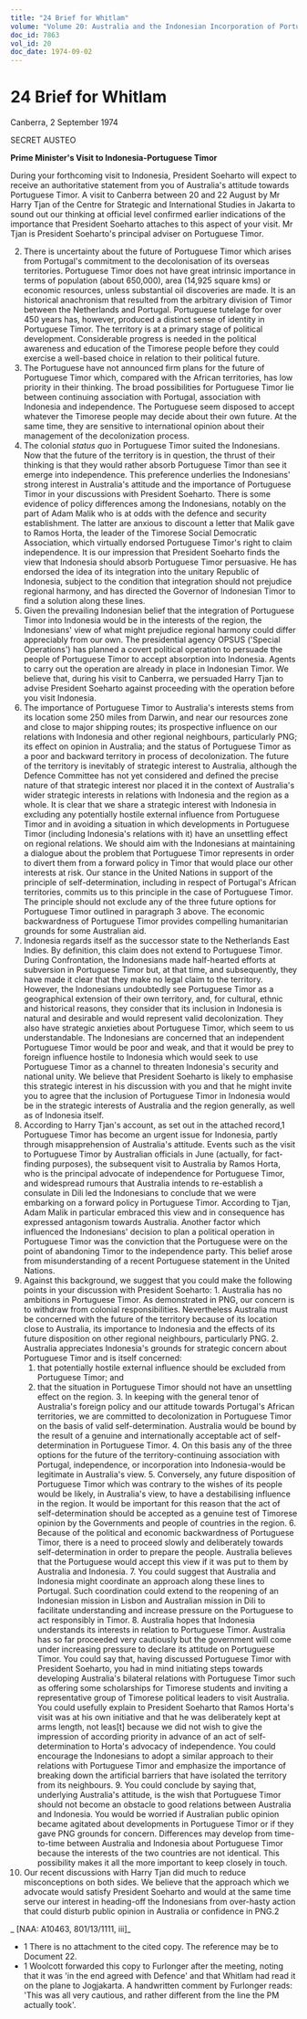 ```yaml
---
title: "24 Brief for Whitlam"
volume: "Volume 20: Australia and the Indonesian Incorporation of Portuguese Timor, 1974-1976"
doc_id: 7863
vol_id: 20
doc_date: 1974-09-02
---
```


# 24 Brief for Whitlam

Canberra, 2 September 1974

SECRET AUSTEO

**Prime Minister's Visit to Indonesia-Portuguese Timor**

During your forthcoming visit to Indonesia, President Soeharto will expect to receive an authoritative statement from you of Australia's attitude towards Portuguese Timor. A visit to Canberra between 20 and 22 August by Mr Harry Tjan of the Centre for Strategic and International Studies in Jakarta to sound out our thinking at official level confirmed earlier indications of the importance that President Soeharto attaches to this aspect of your visit. Mr Tjan is President Soeharto's principal adviser on Portuguese Timor.

  2. There is uncertainty about the future of Portuguese Timor which arises from Portugal's commitment to the decolonisation of its overseas territories. Portuguese Timor does not have great intrinsic importance in terms of population (about 650,000), area (14,925 square kms) or economic resources, unless substantial oil discoveries are made. It is an historical anachronism that resulted from the arbitrary division of Timor between the Netherlands and Portugal. Portuguese tutelage for over 450 years has, however, produced a distinct sense of identity in Portuguese Timor. The territory is at a primary stage of political development. Considerable progress is needed in the political awareness and education of the Timorese people before they could exercise a well-based choice in relation to their political future.
  3. The Portuguese have not announced firm plans for the future of Portuguese Timor which, compared with the African territories, has low priority in their thinking. The broad possibilities for Portuguese Timor lie between continuing association with Portugal, association with Indonesia and independence. The Portuguese seem disposed to accept whatever the Timorese people may decide about their own future. At the same time, they are sensitive to international opinion about their management of the decolonization process. 
  4. The colonial _status quo_ in Portuguese Timor suited the Indonesians. Now that the future of the territory is in question, the thrust of their thinking is that they would rather absorb Portuguese Timor than see it emerge into independence. This preference underlies the Indonesians' strong interest in Australia's attitude and the importance of Portuguese Timor in your discussions with President Soeharto. There is some evidence of policy differences among the Indonesians, notably on the part of Adam Malik who is at odds with the defence and security establishment. The latter are anxious to discount a letter that Malik gave to Ramos Horta, the leader of the Timorese Social Democratic Association, which virtually endorsed Portuguese Timor's right to claim independence. It is our impression that President Soeharto finds the view that Indonesia should absorb Portuguese Timor persuasive. He has endorsed the idea of its integration into the unitary Republic of Indonesia, subject to the condition that integration should not prejudice regional harmony, and has directed the Governor of Indonesian Timor to find a solution along these lines. 
  5. Given the prevailing Indonesian belief that the integration of Portuguese Timor into Indonesia would be in the interests of the region, the Indonesians' view of what might prejudice regional harmony could differ appreciably from our own. The presidential agency OPSUS ('Special Operations') has planned a covert political operation to persuade the people of Portuguese Timor to accept absorption into Indonesia. Agents to carry out the operation are already in place in Indonesian Timor. We believe that, during his visit to Canberra, we persuaded Harry Tjan to advise President Soeharto against proceeding with the operation before you visit Indonesia. 
  6. The importance of Portuguese Timor to Australia's interests stems from its location some 250 miles from Darwin, and near our resources zone and close to major shipping routes; its prospective influence on our relations with Indonesia and other regional neighbours, particularly PNG; its effect on opinion in Australia; and the status of Portuguese Timor as a poor and backward territory in process of decolonization. The future of the territory is inevitably of strategic interest to Australia, although the Defence Committee has not yet considered and defined the precise nature of that strategic interest nor placed it in the context of Australia's wider strategic interests in relations with Indonesia and the region as a whole. It is clear that we share a strategic interest with Indonesia in excluding any potentially hostile external influence from Portuguese Timor and in avoiding a situation in which developments in Portuguese Timor (including Indonesia's relations with it) have an unsettling effect on regional relations. We should aim with the Indonesians at maintaining a dialogue about the problem that Portuguese Timor represents in order to divert them from a forward policy in Timor that would place our other interests at risk. Our stance in the United Nations in support of the principle of self-determination, including in respect of Portugal's African territories, commits us to this principle in the case of Portuguese Timor. The principle should not exclude any of the three future options for Portuguese Timor outlined in paragraph 3 above. The economic backwardness of Portuguese Timor provides compelling humanitarian grounds for some Australian aid.
  7. Indonesia regards itself as the successor state to the Netherlands East Indies. By definition, this claim does not extend to Portuguese Timor. During Confrontation, the Indonesians made half-hearted efforts at subversion in Portuguese Timor but, at that time, and subsequently, they have made it clear that they make no legal claim to the territory. However, the Indonesians undoubtedly see Portuguese Timor as a geographical extension of their own territory, and, for cultural, ethnic and historical reasons, they consider that its inclusion in Indonesia is natural and desirable and would represent valid decolonization. They also have strategic anxieties about Portuguese Timor, which seem to us understandable. The Indonesians are concerned that an independent Portuguese Timor would be poor and weak, and that it would be prey to foreign influence hostile to Indonesia which would seek to use Portuguese Timor as a channel to threaten Indonesia's security and national unity. We believe that President Soeharto is likely to emphasise this strategic interest in his discussion with you and that he might invite you to agree that the inclusion of Portuguese Timor in Indonesia would be in the strategic interests of Australia and the region generally, as well as of Indonesia itself.
  8. According to Harry Tjan's account, as set out in the attached record,1 Portuguese Timor has become an urgent issue for Indonesia, partly through misapprehension of Australia's attitude. Events such as the visit to Portuguese Timor by Australian officials in June (actually, for fact-finding purposes), the subsequent visit to Australia by Ramos Horta, who is the principal advocate of independence for Portuguese Timor, and widespread rumours that Australia intends to re-establish a consulate in Dili led the Indonesians to conclude that we were embarking on a forward policy in Portuguese Timor. According to Tjan, Adam Malik in particular embraced this view and in consequence has expressed antagonism towards Australia. Another factor which influenced the Indonesians' decision to plan a political operation in Portuguese Timor was the conviction that the Portuguese were on the point of abandoning Timor to the independence party. This belief arose from misunderstanding of a recent Portuguese statement in the United Nations. 
  9. Against this background, we suggest that you could make the following points in your discussion with President Soeharto:
    1. Australia has no ambitions in Portuguese Timor. As demonstrated in PNG, our concern is to withdraw from colonial responsibilities. Nevertheless Australia must be concerned with the future of the territory because of its location close to Australia, its importance to Indonesia and the effects of its future disposition on other regional neighbours, particularly PNG.
    2. Australia appreciates Indonesia's grounds for strategic concern about Portuguese Timor and is itself concerned:
      1. that potentially hostile external influence should be excluded from Portuguese Timor; and
      2. that the situation in Portuguese Timor should not have an unsettling effect on the region.
    3. In keeping with the general tenor of Australia's foreign policy and our attitude towards Portugal's African territories, we are committed to decolonization in Portuguese Timor on the basis of valid self-determination. Australia would be bound by the result of a genuine and internationally acceptable act of self-determination in Portuguese Timor.
    4. On this basis any of the three options for the future of the territory-continuing association with Portugal, independence, or incorporation into Indonesia-would be legitimate in Australia's view.
    5. Conversely, any future disposition of Portuguese Timor which was contrary to the wishes of its people would be likely, in Australia's view, to have a destabilising influence in the region. It would be important for this reason that the act of self-determination should be accepted as a genuine test of Timorese opinion by the Governments and people of countries in the region.
    6. Because of the political and economic backwardness of Portuguese Timor, there is a need to proceed slowly and deliberately towards self-determination in order to prepare the people. Australia believes that the Portuguese would accept this view if it was put to them by Australia and Indonesia.
    7. You could suggest that Australia and Indonesia might coordinate an approach along these lines to Portugal. Such coordination could extend to the reopening of an Indonesian mission in Lisbon and Australian mission in Dili to facilitate understanding and increase pressure on the Portuguese to act responsibly in Timor.
    8. Australia hopes that Indonesia understands its interests in relation to Portuguese Timor. Australia has so far proceeded very cautiously but the government will come under increasing pressure to declare its attitude on Portuguese Timor. You could say that, having discussed Portuguese Timor with President Soeharto, you had in mind initiating steps towards developing Australia's bilateral relations with Portuguese Timor such as offering some scholarships for Timorese students and inviting a representative group of Timorese political leaders to visit Australia. You could usefully explain to President Soeharto that Ramos Horta's visit was at his own initiative and that he was deliberately kept at arms length, not leas[t] because we did not wish to give the impression of according priority in advance of an act of self-determination to Horta's advocacy of independence. You could encourage the Indonesians to adopt a similar approach to their relations with Portuguese Timor and emphasize the importance of breaking down the artificial barriers that have isolated the territory from its neighbours.
    9. You could conclude by saying that, underlying Australia's attitude, is the wish that Portuguese Timor should not become an obstacle to good relations between Australia and Indonesia. You would be worried if Australian public opinion became agitated about developments in Portuguese Timor or if they gave PNG grounds for concern. Differences may develop from time-to-time between Australia and Indonesia about Portuguese Timor because the interests of the two countries are not identical. This possibility makes it all the more important to keep closely in touch.
  10. Our recent discussions with Harry Tjan did much to reduce misconceptions on both sides. We believe that the approach which we advocate would satisfy President Soeharto and would at the same time serve our interest in heading-off the Indonesians from over-hasty action that could disturb public opinion in Australia or confidence in PNG.2



_ [NAA: A10463, 801/13/1111, iii]_

  * 1 There is no attachment to the cited copy. The reference may be to Document 22.
  * 1 Woolcott forwarded this copy to Furlonger after the meeting, noting that it was 'in the end agreed with Defence' and that Whitlam had read it on the plane to Jogjakarta. A handwritten comment by Furlonger reads: 'This was all very cautious, and rather different from the line the PM actually took'.


